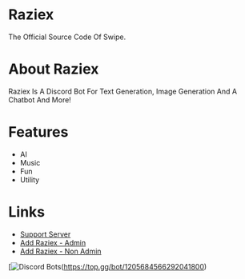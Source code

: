 # Raziex
 The Official Source Code Of Swipe.

# About Raziex
Raziex Is A Discord Bot For Text Generation, Image Generation And A Chatbot And More!

# Features
 - AI
 - Music
 - Fun
 - Utility

# Links
 - [Support Server](https://discord.gg/G5Tj96UmHs)
 - [Add Raziex - Admin](https://discord.com/oauth2/authorize?client_id=1205684566292041800&permissions=8&scope=bot+applications.commands)
 - [Add Raziex - Non Admin](https://discord.com/oauth2/authorize?client_id=1205684566292041800&permissions=10982197165175&scope=bot+applications.commands)


[![Discord Bots](https://top.gg/api/widget/upvotes/1205684566292041800.svg)(https://top.gg/bot/1205684566292041800)
